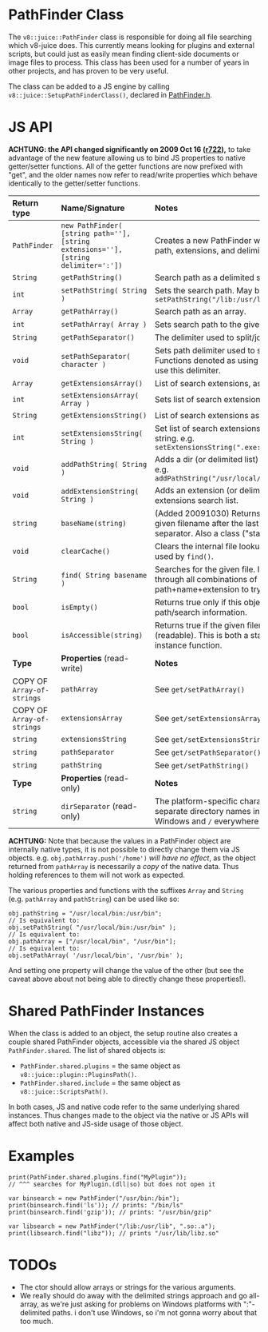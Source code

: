 

# PathFinder Class #

The `v8::juice::PathFinder` class is responsible for doing all file searching
which v8-juice does. This currently means looking for plugins and external scripts, but could just as easily mean finding client-side documents or image files to process. This class has been used for a number of years in other projects, and has proven to be very useful.

The class can be added to a JS engine by calling `v8::juice::SetupPathFinderClass()`, declared in [PathFinder.h](http://code.google.com/p/v8-juice/source/browse/trunk/src/include/v8/juice/PathFinder.h).

# JS API #

**ACHTUNG: the API changed significantly on 2009 Oct 16 ([r722](https://code.google.com/p/v8-juice/source/detail?r=722)),** to take advantage of the new feature allowing us to bind JS properties to native getter/setter functions. All of the getter functions are now prefixed with "get", and the older names now refer to read/write properties which behave identically to the getter/setter functions.

| **Return type** | **Name/Signature** | **Notes** |
|:----------------|:-------------------|:----------|
| `PathFinder`    | `new PathFinder( [string path=''], [string extensions=''], [string delimiter=':'])` | Creates a new PathFinder with the given search path, extensions, and delimiter. |
| `String`        | `getPathString()`  | Search path as a delimited string. |
| `int`           | `setPathString( String )`  | Sets the search path. May be delimited. e.g. `setPathString("/lib:/usr/lib")`|
| `Array`         | `getPathArray()`   | Search path as an array. |
| `int`           | `setPathArray( Array )`  | Sets search path to the given list of dirs. |
| `String`        | `getPathSeparator()` | The delimiter used to split/join path lists. |
| `void`          | `setPathSeparator( character )`  | Sets path delimiter used to split/join paths. Functions denoted as using a "delimited list" use this delimiter. |
| `Array`         | `getExtensionsArray()` | List of search extensions, as an array. |
| `int`           | `setExtensionsArray( Array )`  | Sets list of search extensions. |
| `String`        | `getExtensionsString()` | List of search extensions as a delimited string. |
| `int`           | `setExtensionsString( String )`  | Set list of search extensions as a delimited string. e.g. `setExtensionsString(".exe:.bat:.com")` |
| `void`          | `addPathString( String )`  | Adds a dir (or delimited list) to the search path. e.g. `addPathString("/usr/local/bin:/home/me/bin")` |
| `void`          | `addExtensionString( String )`  | Adds an extension (or delimited list) to the extensions search list. |
| `string`        | `baseName(string)` | (Added 20091030) Returns the part of the given filename after the last directory separator. Also a class ("static") method. |
| `void`          | `clearCache()`     | Clears the internal file lookup cache which is used by `find()`. |
| `String`        | `find( String basename )`  | Searches for the given file. It will search through all combinations of path+name+extension to try to find the file. |
| `bool`          | `isEmpty()`        | Returns true only if this object has no path/search information. |
| `bool`          | `isAccessible(string)` | Returns true if the given filename is accessible (readable). This is both a static and per-instance function. |
| **Type**        | **Properties** (read-write) | **Notes** |
| COPY OF `Array-of-strings` | `pathArray`        | See `get/setPathArray()` |
| COPY OF `Array-of-strings` | `extensionsArray`  | See `get/setExtensionsArray()` |
| `string`        | `extensionsString` | See `get/setExtensionsString()` |
| `string`        | `pathSeparator`    | See `get/setPathSeparator()` |
| `string`        | `pathString`       | See `get/setPathString()` |
| **Type**        | **Properties** (read-only) | **Notes** |
| `string`        | `dirSeparator` (read-only) | The platform-specific character used to separate directory names in a path. This is `\` on Windows and `/` everywhere else. |

**ACHTUNG:** Note that because the values in a PathFinder object are internally native types, it is not possible to directly change them via JS objects. e.g. `obj.pathArray.push('/home')` _will have no effect_, as the object returned from `pathArray` is necessarily a _copy_ of the native data. Thus holding references to them will not work as expected.

The various properties and functions with the suffixes `Array` and `String` (e.g. `pathArray` and `pathString`) can be used like so:

```
obj.pathString = "/usr/local/bin:/usr/bin";
// Is equivalent to:
obj.setPathString( "/usr/local/bin:/usr/bin" );
// Is equivalent to:
obj.pathArray = ["/usr/local/bin", "/usr/bin"];
// Is equivalent to:
obj.setPathArray( '/usr/local/bin', '/usr/bin' );
```

And setting one property will change the value of the other (but see the caveat above about not being able to directly change these properties!).

# Shared PathFinder Instances #

When the class is added to an object, the setup routine also creates a couple
shared PathFinder objects, accessible via the shared JS object
`PathFinder.shared`. The list of shared objects is:

  * `PathFinder.shared.plugins` = the same object as `v8::juice::plugin::PluginsPath()`.
  * `PathFinder.shared.include` = the same object as `v8::juice::ScriptsPath()`.

In both cases, JS and native code refer to the same underlying shared instances. Thus changes made to the object via the native or JS APIs will affect both native and JS-side usage of those object.

# Examples #

```
print(PathFinder.shared.plugins.find("MyPlugin"));
// ^^^ searches for MyPlugin.(dll|so) but does not open it

var binsearch = new PathFinder("/usr/bin:/bin");
print(binsearch.find('ls')); // prints: "/bin/ls"
print(binsearch.find('gzip')); // prints: "/usr/bin/gzip"

var libsearch = new PathFinder("/lib:/usr/lib", ".so:.a");
print(libsearch.find("libz")); // prints "/usr/lib/libz.so"
```

# TODOs #

  * The ctor should allow arrays or strings for the various arguments.
  * We really should do away with the delimited strings approach and go all-array, as we're just asking for problems on Windows platforms with ":"-delimited paths. i don't use Windows, so i'm not gonna worry about that too much.
